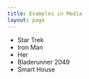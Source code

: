```yaml
---
title: Examples in Media
layout: page
---
```



- Star Trek
- Iron Man
- Her
- Bladerunner 2049
- Smart House
